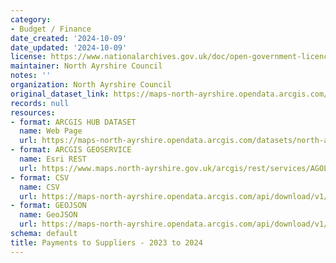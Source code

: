 ```yaml
---
category:
- Budget / Finance
date_created: '2024-10-09'
date_updated: '2024-10-09'
license: https://www.nationalarchives.gov.uk/doc/open-government-licence/version/3/
maintainer: North Ayrshire Council
notes: ''
organization: North Ayrshire Council
original_dataset_link: https://maps-north-ayrshire.opendata.arcgis.com/datasets/north-ayrshire::payments-to-suppliers-2023-to-2024
records: null
resources:
- format: ARCGIS HUB DATASET
  name: Web Page
  url: https://maps-north-ayrshire.opendata.arcgis.com/datasets/north-ayrshire::payments-to-suppliers-2023-to-2024
- format: ARCGIS GEOSERVICE
  name: Esri REST
  url: https://www.maps.north-ayrshire.gov.uk/arcgis/rest/services/AGOL/Open_Data_Portal5/FeatureServer/11
- format: CSV
  name: CSV
  url: https://maps-north-ayrshire.opendata.arcgis.com/api/download/v1/items/dd1cf84b02f740b98466e7e0002da36d/csv?layers=11
- format: GEOJSON
  name: GeoJSON
  url: https://maps-north-ayrshire.opendata.arcgis.com/api/download/v1/items/dd1cf84b02f740b98466e7e0002da36d/geojson?layers=11
schema: default
title: Payments to Suppliers - 2023 to 2024
---
```

